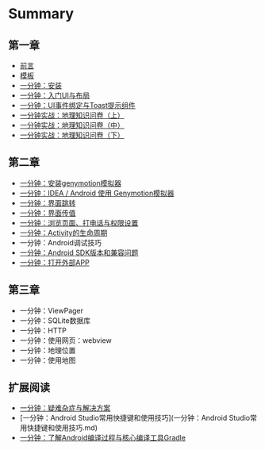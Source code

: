# Summary

## 第一章

* [前言](README.md)
* [模板](模板.md)
* [一分钟：安装](一分钟：安装.md)
* [一分钟：入门UI与布局](一分钟：入门UI与布局.md)
* [一分钟：UI事件绑定与Toast提示组件](一分钟：UI事件绑定与Toast提示组件.md)
* [一分钟实战：地理知识问卷（上）](一分钟实战：地理知识问卷.md)
* [一分钟实战：地理知识问卷（中）](一分钟实战：地理知识问卷（中）.md)
* [一分钟实战：地理知识问卷（下）](一分钟实战：地理知识问卷（下）.md)

## 第二章

* [一分钟：安装genymotion模拟器](yi-fen-zhong-ff1a-genymotion-mo-ni-qi.md)
* [一分钟：IDEA / Android 使用 Genymotion模拟器](yi-fen-zhong-ff1a-idea-android-shi-yong-genymotion-mo-ni-qi.md)
* [一分钟：界面跳转](yi-fen-zhong-ff1a-jie-mian-tiao-zhuan.md)
* [一分钟：界面传值](yi-fen-zhong-ff1a-jie-mian-chuan-zhi.md)
* [一分钟：浏览页面、打电话与权限设置](yi-fen-zhong-ff1a-liu-lan-ye-mian-3001-da-dian-hua-yu-quan-xian-she-zhi.md)
* [一分钟：Activity的生命周期](activityde-sheng-ming-zhou-qi.md)
* 一分钟：Android调试技巧
* [一分钟：Android SDK版本和兼容问题](yi-fenzhong-ff1a-android-sdk-ban-ben-he-jian-rong-wen-ti.md)
* [一分钟：打开外部APP](yi-fen-zhong-ff1a-da-kai-wai-bu-app.md)

## 第三章

* 一分钟：ViewPager
* 一分钟：SQLite数据库
* 一分钟：HTTP
* 一分钟：使用网页：webview
* 一分钟：地理位置
* 一分钟：使用地图

## 扩展阅读

* [一分钟：疑难杂症与解决方案](一分钟：疑难杂症与解决方案.md)
* [一分钟：Android Studio常用快捷键和使用技巧](一分钟：Android Studio常用快捷键和使用技巧.md)
* [一分钟：了解Android编译过程与核心编译工具Gradle](一分钟：了解Android编译过程与核心编译工具Gradle.md)


